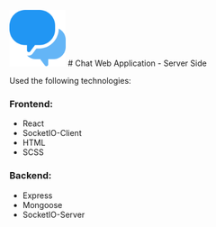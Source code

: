 <img src="/public/speech-bubble.png" alt="chat logo" width="100" height="100"/> # Chat Web Application - Server Side

Used the following technologies: <br>

### Frontend:

- React
- SocketIO-Client
- HTML
- SCSS

### Backend:

- Express
- Mongoose
- SocketIO-Server
